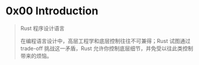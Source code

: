 # 0x00 Introduction

> Rust 程序设计语言
>
> 在编程语言设计中，高层工程学和底层控制往往不可兼得；Rust 试图通过 trade-off 挑战这一矛盾，Rust 允许你控制底层细节，并免受以往此类控制带来的烦恼。

